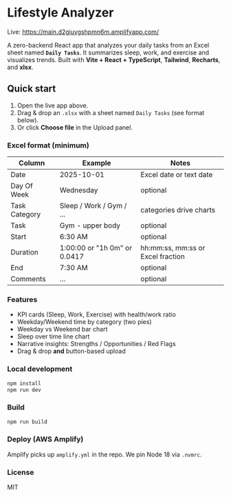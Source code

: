 # Lifestyle Analyzer

Live: https://main.d2giuvgshpmn6m.amplifyapp.com/

A zero-backend React app that analyzes your daily tasks from an Excel sheet named **`Daily Tasks`**. It summarizes sleep, work, and exercise and visualizes trends. Built with **Vite + React + TypeScript**, **Tailwind**, **Recharts**, and **xlsx**.

## Quick start
1. Open the live app above.
2. Drag & drop an `.xlsx` with a sheet named `Daily Tasks` (see format below).
3. Or click **Choose file** in the Upload panel.

### Excel format (minimum)
| Column | Example | Notes |
|---|---|---|
| Date | 2025-10-01 | Excel date or text date |
| Day Of Week | Wednesday | optional |
| Task Category | Sleep / Work / Gym / ... | categories drive charts |
| Task | Gym - upper body | optional |
| Start | 6:30 AM | optional |
| Duration | 1:00:00 or "1h 0m" or 0.0417 | hh:mm:ss, mm:ss or Excel fraction |
| End | 7:30 AM | optional |
| Comments | … | optional |

### Features
- KPI cards (Sleep, Work, Exercise) with health/work ratio
- Weekday/Weekend time by category (two pies)
- Weekday vs Weekend bar chart
- Sleep over time line chart
- Narrative insights: Strengths / Opportunities / Red Flags
- Drag & drop **and** button-based upload

### Local development
```bash
npm install
npm run dev
```

### Build
```bash
npm run build
```

### Deploy (AWS Amplify)
Amplify picks up `amplify.yml` in the repo. We pin Node 18 via `.nvmrc`.

### License
MIT
